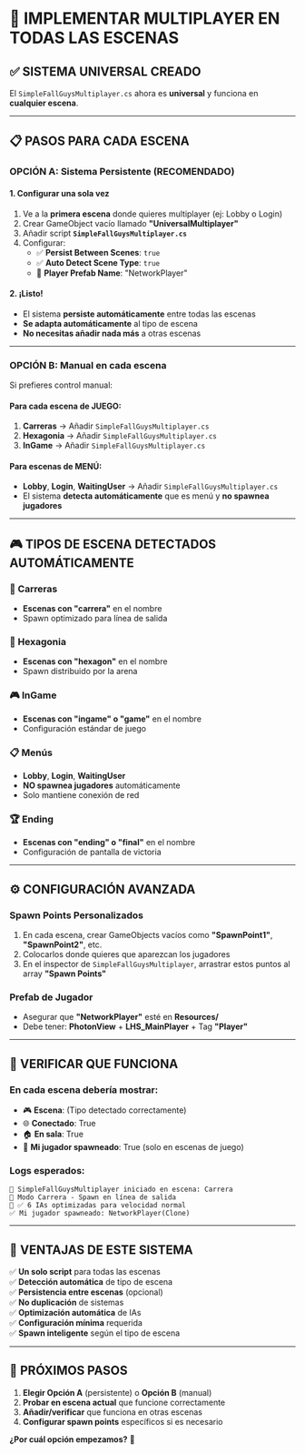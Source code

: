 # 🎯 IMPLEMENTAR MULTIPLAYER EN TODAS LAS ESCENAS

## ✅ **SISTEMA UNIVERSAL CREADO**

El `SimpleFallGuysMultiplayer.cs` ahora es **universal** y funciona en **cualquier escena**.

---

## 📋 **PASOS PARA CADA ESCENA**

### **OPCIÓN A: Sistema Persistente (RECOMENDADO)**

#### **1. Configurar una sola vez**
1. Ve a la **primera escena** donde quieres multiplayer (ej: Lobby o Login)
2. Crear GameObject vacío llamado **"UniversalMultiplayer"**
3. Añadir script **`SimpleFallGuysMultiplayer.cs`**
4. Configurar:
   - ✅ **Persist Between Scenes**: `true`
   - ✅ **Auto Detect Scene Type**: `true`
   - 📝 **Player Prefab Name**: "NetworkPlayer"

#### **2. ¡Listo!**
- El sistema **persiste automáticamente** entre todas las escenas
- **Se adapta automáticamente** al tipo de escena
- **No necesitas añadir nada más** a otras escenas

---

### **OPCIÓN B: Manual en cada escena**

Si prefieres control manual:

#### **Para cada escena de JUEGO:**
1. **Carreras** → Añadir `SimpleFallGuysMultiplayer.cs`
2. **Hexagonia** → Añadir `SimpleFallGuysMultiplayer.cs`  
3. **InGame** → Añadir `SimpleFallGuysMultiplayer.cs`

#### **Para escenas de MENÚ:**
- **Lobby**, **Login**, **WaitingUser** → Añadir `SimpleFallGuysMultiplayer.cs`
- El sistema **detecta automáticamente** que es menú y **no spawnea jugadores**

---

## 🎮 **TIPOS DE ESCENA DETECTADOS AUTOMÁTICAMENTE**

### **🏁 Carreras**
- **Escenas con "carrera"** en el nombre
- Spawn optimizado para línea de salida

### **🔷 Hexagonia**  
- **Escenas con "hexagon"** en el nombre
- Spawn distribuido por la arena

### **🎮 InGame**
- **Escenas con "ingame" o "game"** en el nombre
- Configuración estándar de juego

### **📋 Menús**
- **Lobby**, **Login**, **WaitingUser**
- **NO spawnea jugadores** automáticamente
- Solo mantiene conexión de red

### **🏆 Ending**
- **Escenas con "ending" o "final"** en el nombre
- Configuración de pantalla de victoria

---

## ⚙️ **CONFIGURACIÓN AVANZADA**

### **Spawn Points Personalizados**
1. En cada escena, crear GameObjects vacíos como **"SpawnPoint1"**, **"SpawnPoint2"**, etc.
2. Colocarlos donde quieres que aparezcan los jugadores
3. En el inspector de `SimpleFallGuysMultiplayer`, arrastrar estos puntos al array **"Spawn Points"**

### **Prefab de Jugador**
- Asegurar que **"NetworkPlayer"** esté en **Resources/**
- Debe tener: **PhotonView** + **LHS_MainPlayer** + Tag **"Player"**

---

## 🚨 **VERIFICAR QUE FUNCIONA**

### **En cada escena debería mostrar:**
- 🎮 **Escena**: (Tipo detectado correctamente)
- 🌐 **Conectado**: True
- 🏠 **En sala**: True  
- 👤 **Mi jugador spawneado**: True (solo en escenas de juego)

### **Logs esperados:**
```
🎯 SimpleFallGuysMultiplayer iniciado en escena: Carrera
🏁 Modo Carrera - Spawn en línea de salida
🤖 ✅ 6 IAs optimizadas para velocidad normal
✅ Mi jugador spawneado: NetworkPlayer(Clone)
```

---

## 🎯 **VENTAJAS DE ESTE SISTEMA**

✅ **Un solo script** para todas las escenas  
✅ **Detección automática** de tipo de escena  
✅ **Persistencia entre escenas** (opcional)  
✅ **No duplicación** de sistemas  
✅ **Optimización automática** de IAs  
✅ **Configuración mínima** requerida  
✅ **Spawn inteligente** según el tipo de escena  

---

## 📝 **PRÓXIMOS PASOS**

1. **Elegir Opción A** (persistente) o **Opción B** (manual)
2. **Probar en escena actual** que funcione correctamente
3. **Añadir/verificar** que funciona en otras escenas
4. **Configurar spawn points** específicos si es necesario

**¿Por cuál opción empezamos?** 🤔 